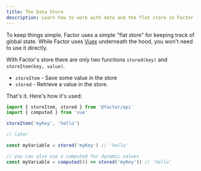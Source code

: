 ```yaml
---
title: The Data Store
description: Learn how to work with data and the flat store in Factor
---
```


To keep things simple, Factor uses a simple "flat store" for keeping track of global state. While Factor uses [Vuex](https://next.vuex.vuejs.org/) underneath the hood, you won't need to use it directly.

With Factor's store there are only two functions `stored(key)` and `storeItem(key, value)`.

- `storeItem` - Save some value in the store
- `stored` - Retrieve a value in the store.

That's it. Here's how it's used:

```js
import { storeItem, stored } from '@factor/api'
import { computed } from 'vue'

storeItem('myKey', 'hello')

// later

const myVariable = stored('myKey') // 'hello'

// you can also use a computed for dynamic values
const myVariable = computed(() => stored('myKey')) // 'hello'
```
